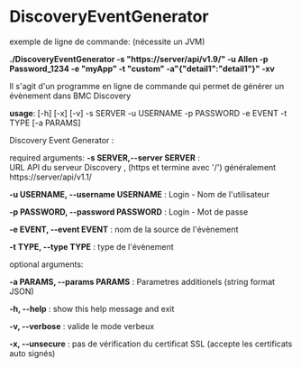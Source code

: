 # DiscoveryEventGenerator

exemple de ligne de commande: (nécessite un JVM)

**./DiscoveryEventGenerator -s "https://server/api/v1.9/" -u Allen -p Password_1234 -e "myApp" -t "custom" -a"{"detail1":"detail1"}" -xv**


Il s'agit d'un programme en ligne de commande qui permet de générer un évènement dans BMC Discovery


**usage**: [-h] [-x] [-v] -s SERVER -u USERNAME -p PASSWORD -e EVENT -t TYPE [-a PARAMS]

Discovery Event Generator :


required arguments:
**-s SERVER,--server SERVER** :            
       URL API du serveur Discovery , (https et termine avec '/') généralement https://server/api/v1.1/

**-u USERNAME, --username USERNAME** :         Login - Nom de l'utilisateur


**-p PASSWORD, --password PASSWORD** :          Login - Mot de passe


**-e EVENT, --event EVENT** :             nom de la source de l'évènement


**-t TYPE, --type TYPE** :  type de l'évènement




optional arguments:

**-a PARAMS, --params PARAMS** :  Parametres additionels (string format JSON)

**-h, --help** :            show this help message and exit

**-v, --verbose** :         valide le mode verbeux

**-x, --unsecure** :        pas de vérification du certificat SSL (accepte les certificats auto signés)
